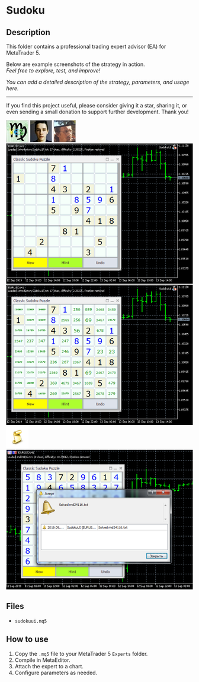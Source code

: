 # Sudoku

## Description
This folder contains a professional trading expert advisor (EA) for MetaTrader 5.

Below are example screenshots of the strategy in action.  
*Feel free to explore, test, and improve!*

*You can add a detailed description of the strategy, parameters, and usage here.*

---

If you find this project useful, please consider giving it a star, sharing it, or even sending a small donation to support further development. Thank you!

![Screenshot](4CA7CFA0-1F0C.jpg)
![Screenshot](5CAB59D0-74BC.jpg)
![Screenshot](61D17632-1F57.jpg)
![Screenshot](EURUSDH1sudoku1.png)
![Screenshot](EURUSDH1sudoku2.png)
![Screenshot](script.png)
![Screenshot](sudokusolved.png)

## Files
- `sudokuui.mq5`

## How to use
1. Copy the `.mq5` file to your MetaTrader 5 `Experts` folder.
2. Compile in MetaEditor.
3. Attach the expert to a chart.
4. Configure parameters as needed.
